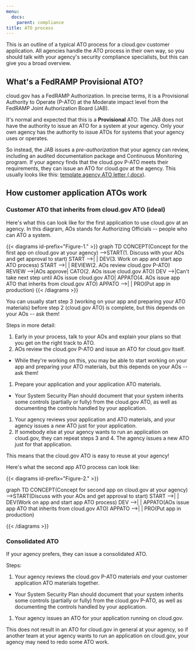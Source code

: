 ```yaml
---
menu:
  docs:
    parent: compliance
title: ATO process
---
```


This is an outline of a typical ATO process for a cloud.gov customer application. All agencies handle the ATO process in their own way, so you should talk with your agency's security compliance specialists, but this can give you a broad overview.

## What's a FedRAMP Provisional ATO?

cloud.gov has a FedRAMP Authorization. In precise terms, it is a Provisional Authority to Operate (P-ATO) at the Moderate impact level from the FedRAMP Joint Authorization Board (JAB).

It's normal and expected that this is a **Provisional** ATO. The JAB does not have the authority to issue an ATO for a system at your agency. Only your own agency has the authority to issue ATOs for systems that your agency uses or operates.

So instead, the JAB issues a *pre-authorization* that your agency can review, including an audited documentation package and Continuous Monitoring program. If your agency finds that the cloud.gov P-ATO meets their requirements, they can issue an ATO for cloud.gov at the agency. This usually looks like this: [template agency ATO letter (.docx)](https://s3.amazonaws.com/sitesusa/wp-content/uploads/sites/482/2017/03/FedRAMP-ATO-Letter-Template-v1.0.docx).

## How customer application ATOs work

### Customer ATO that inherits from cloud.gov ATO (ideal)

Here's what this can look like for the first application to use cloud.gov at an agency. In this diagram, AOs stands for Authorizing Officials -- people who can ATO a system.

{{< diagrams id-prefix="Figure-1." >}}
graph TD
CONCEPT(Concept for the first app on cloud.gov at your agency) -->START(1. Discuss with your AOs and get approval to start)
START -->| | DEV(3. Work on app and start app ATO process)
START -->| | REVIEW(2. AOs review cloud.gov P-ATO)
REVIEW -->|AOs approve| CATO(2. AOs issue cloud.gov ATO)
DEV -->|Can't take next step until AOs issue cloud.gov ATO| APPATO(4. AOs issue app ATO that inherits from cloud.gov ATO)
APPATO -->| | PRO(Put app in production)
{{< /diagrams >}}

You can usually start step 3 (working on your app and preparing your ATO materials) before step 2 (cloud.gov ATO) is complete, but this depends on your AOs -- ask them!

Steps in more detail:

1. Early in your process, talk to your AOs and explain your plans so that you get on the right track to ATO.
1. AOs review the cloud.gov P-ATO and issue an ATO for cloud.gov itself.
  * While they're working on this, you may be able to start working on your app and preparing your ATO materials, but this depends on your AOs -- ask them! 
1. Prepare your application and your application ATO materials.
  * Your System Security Plan should document that your system inherits some controls (partially or fully) from the cloud.gov ATO, as well as documenting the controls handled by your application.
1. Your agency reviews your application and ATO materials, and your agency issues a *new* ATO just for your application.
1. If somebody else at your agency wants to run an application on cloud.gov, they can repeat steps 3 and 4. The agency issues a new ATO just for that application.

This means that the cloud.gov ATO is easy to reuse at your agency!

Here's what the second app ATO process can look like:

{{< diagrams id-prefix="Figure-2." >}}

graph TD
CONCEPT(Concept for second app  on cloud.gov at your agency) -->START(Discuss with your AOs and get approval to start)
START -->| | DEV(Work on app and start app ATO process)
DEV -->| | APPATO(AOs issue app ATO that inherits from cloud.gov ATO)
APPATO -->| | PRO(Put app in production)

{{< /diagrams >}}

### Consolidated ATO

If your agency prefers, they can issue a consolidated ATO.

Steps:

1. Your agency reviews the cloud.gov P-ATO materials *and* your customer application ATO materials together.
  * Your System Security Plan should document that your system inherits some controls (partially or fully) from the cloud.gov P-ATO, as well as documenting the controls handled by your application.
1. Your agency issues an ATO for your application running on cloud.gov.

This does not result in an ATO for cloud.gov in general at your agency, so if another team at your agency wants to run an application on cloud.gov, your agency may need to redo some ATO work.
